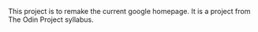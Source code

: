 This project is to remake the current google homepage. It is a project from The Odin Project syllabus.